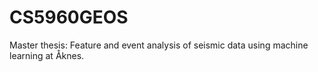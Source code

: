 # CS5960GEOS
Master thesis:
Feature and event analysis of seismic data using machine learning at Åknes.
